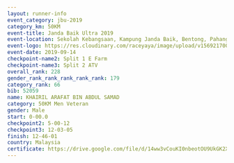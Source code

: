 ```yaml
---
layout: runner-info 
event_category: jbu-2019 
category_km: 50KM 
event-title: Janda Baik Ultra 2019 
event-location: Sekolah Kebangsaan, Kampung Janda Baik, Bentong, Pahang, Malaysia 
event-logo: https://res.cloudinary.com/raceyaya/image/upload/v1569217009/logo/janda-baik_vch1pc.jpg 
event-date: 2019-09-14 
checkpoint-name2: Split 1 E Farm 
checkpoint-name3: Split 2 ATV 
overall_rank: 228
gender_rank_rank_rank_rank_rank: 179
category_rank: 66
bib: 52059
name: KHAIRIL ARAFAT BIN ABDUL SAMAD
category: 50KM Men Veteran
gender: Male
start: 0-00.0
checkpoint2: 5-00-12
checkpoint3: 12-03-05
finish: 12-46-01
country: Malaysia
certificate: https://drive.google.com/file/d/14ww3vCouKI0nbeotOU9UkGK2X71kpiSI/view?usp=sharing
---
```

